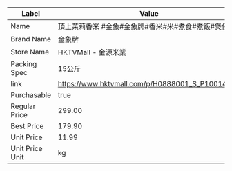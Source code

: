 | Label           | Value                                           |
| --------------- | ----------------------------------------------- |
| Name            | 頂上茉莉香米 #金象#金象牌#香米#米#煮食#煮飯#煲仔飯                   |
| Brand Name      | 金象牌                                             |
| Store Name      | HKTVMall - 金源米業                                 |
| Packing Spec    | 15公斤                                            |
| link            | https://www.hktvmall.com/p/H0888001_S_P10014683 |
| Purchasable     | true                                            |
| Regular Price   | 299.00                                          |
| Best Price      | 179.90                                          |
| Unit Price      | 11.99                                           |
| Unit Price Unit | kg                                              |
